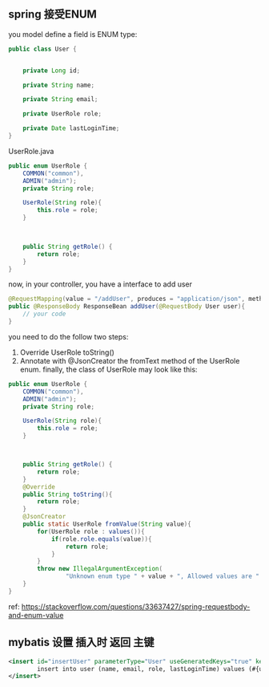 ## spring 接受ENUM
you model define a field is ENUM type:
```java
public class User {


    private Long id;

    private String name;

    private String email;

    private UserRole role;

    private Date lastLoginTime;
}
```
UserRole.java
```java
public enum UserRole {
    COMMON("common"),
    ADMIN("admin");
    private String role;

    UserRole(String role){
        this.role = role;
    }

   

    public String getRole() {
        return role;
    }
}
```
now, in your controller, you have a interface to add user
```java
@RequestMapping(value = "/addUser", produces = "application/json", method = RequestMethod.POST)
public @ResponseBody ResponseBean addUser(@RequestBody User user){
    // your code
}
```
you need to do the follow two steps:
1. Override UserRole toString()
2. Annotate with @JsonCreator the fromText method of the UserRole enum.
finally, the class of UserRole may look like this:
```java
public enum UserRole {
    COMMON("common"),
    ADMIN("admin");
    private String role;

    UserRole(String role){
        this.role = role;
    }



    public String getRole() {
        return role;
    }
    @Override
    public String toString(){
        return role;
    }
    @JsonCreator
    public static UserRole fromValue(String value){
        for(UserRole role : values()){
            if(role.role.equals(value)){
                return role;
            }
        }
        throw new IllegalArgumentException(
                "Unknown enum type " + value + ", Allowed values are " + Arrays.toString(values()));
    }
}
```
ref: https://stackoverflow.com/questions/33637427/spring-requestbody-and-enum-value

## mybatis 设置 插入时 返回 主键
```xml
<insert id="insertUser" parameterType="User" useGeneratedKeys="true" keyProperty="user.id">
        insert into user (name, email, role, lastLoginTime) values (#{user.name}, #{user.email}, #{user.role}, #{user.lastLoginTime})
</insert>
```

